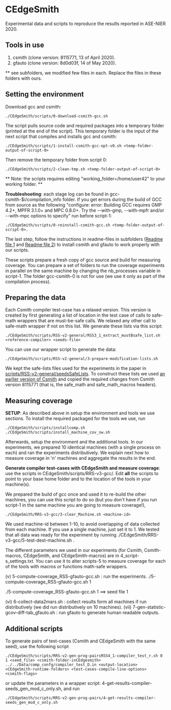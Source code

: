 # CEdgeSmith

Experimental data and scripts to reproduce the results reported in ASE-NIER 2020.

Tools in use
------------
1. csmith (clone version: 8115771, 13 of April 2020).
2. gfauto (clone version: 8d0d03f, 14 of May 2020).

** see subfolders, we modified few files in each. Replace the files in these folders with ours.

Setting the environment
-----------------------

Download gcc and csmith:
```
./CEdgeSmith/scripts/0-download-csmith-gcc.sh
```
The script pulls source code and required packages into a temporary folder (printed at the end of the script). This temporary folder is the input of the next script that compiles and installs gcc and csmith:
```
./CEdgeSmith/scripts/1-install-csmith-gcc-opt-v0.sh <temp-folder-output-of-script-0>
```
Then remove the temporary folder from script 0:
```
./CEdgeSmith/scripts/2-clean-tmp.sh <temp-folder-output-of-script-0>
```
** Note: the scripts requires editing "working_folder=/home/user42" to your working folder. **

**Troubleshooting**: each stage log can be found in gcc-csmith-$i/compilation_info folder.
If you get errors during the build of GCC from source as the following
"configure: error: Building GCC requires GMP 4.2+, MPFR 3.1.0+ and MPC 0.8.0+.
 Try the --with-gmp, --with-mpfr and/or --with-mpc options to specify"
run before script-1:
```
./CEdgeSmith/scripts/0-reinstall-csmith-gcc.sh <temp-folder-output-of-script-0>.
```
The last step, follow the instructions in readme-files in subfolders ([Readme file 1](https://github.com/karineek/CEdgeSmith/blob/master/csmith/README.md) and [Readme file 2](https://github.com/karineek/CEdgeSmith/blob/master/gfauto/README.md)) to install csmith and gfauto to work properly with our scripts.

These scripts prepare a fresh copy of gcc source and build for measuring coverage. You can prepare a set of folders to run the coverage experiments in parallel on the same machine by changing the nb_processes variable in script-1. The folder gcc-csmith-0 is not for use (we use it only as part of the compilation process).

Preparing the data
------------------
Each Csmith compiler test-case has a relaxed version. This version is created by first generating a list of location in the test case of calls to safe-math wrappers that are must-be-safe calls. We relaxed any other call to safe-math wrapper if not on this list. We generate these lists via this script:
```
./CEdgeSmith/scripts/RSS-v2-general/RSS3_1_extract_mustBsafe_list.sh <reference-compiler> <seeds-file>
```
You can use our wrapper script to generate the data:
```
./CEdgeSmith/scripts/RSS-v2-general/3-prepare-modification-lists.sh
```
We kept the safe-lists files used for the experiments in the paper in [scripts/RSS-v2-general/seedsSafeLists](https://github.com/karineek/CEdgeSmith/tree/master/scripts/RSS-v2-general/seedsSafeLists). To construct these lists we used [an earlier version of Csmith](https://github.com/karineek/CEdgeSmith/blob/master/scripts/csmith_version_gen_seeds.txt) and copied the required changes from Csmith version 8115771 (that is, the safe_math and safe_math_macros headers). 

Measuring coverage 
------------------
**SETUP**: As described above in setup the environment and tools we use sections. 
To install the required packaged for the tools we use, run
```
./CEdgeSmith/scripts/installcomp.sh
./CEdgeSmith/scripts/install_machine_cov_sw.sh
```
Afterwards, setup the environment and the additional tools. In our experiments, we prepared 10 identical machines (with a single process on each) and ran the experiments distributively.
We explain next how to measure coverage in 'n' machines and aggregate the results in the end.


**Generate compiler test-cases with CEdgeSmith and measure coverage**: use the scripts in CEdgeSmith/scripts/RRS-v3-gcc/. Edit **all** the scripts to point to your base home folder and to the location of the tools in your machine(s).

We prepared the build of gcc once and used it to re-build the other machines, you can use this script to do so (but you don't have if you run script-1 in the same machine you are going to measure coverage!),
```
./CEdgeSmith/RRS-v3-gcc/3-clear_Machine.sh <machine-id>
```
We used machine-id between 1-10, to avoid overlapping of data collected from each machine. If you use a single machine, just set it to 1.
We tested that all data was ready for the experiment by running ./CEdgeSmith/RRS-v3-gcc/5-test-dest-machine.sh <machine-id>. 

The different parameters we used in our experiments (for Csmith, Csmith-macros, CEdgeSmith, and CEdgeSmith-macros) are in 4_script-s_settings.txt. You can use it to alter scripts-5 to measure coverage for each of the tools with macros or functions math-safe wrappers.

   (v) 5-compute-coverage_RSS-gfauto-gcc.sh : run the experiments.
   ./5-compute-coverage_RSS-gfauto-gcc.sh 1
   
   ./5-compute-coverage_RSS-gfauto-gcc.sh 1 ==> seed file 1
   
(vi) 6-collect-data2mars.sh : collect results form all machines if run distributively (we did run distributively on 10 machines).
 (vii) 7-gen-statistic-gcov-diff-tab_gfauto.sh : run gfauto to generate human readable outputs.

 
Additional scripts
------------------
To generate pairs of test-cases (Csmith and CEdgeSmith with the same seed), use the following script
```
./CEdgeSmith/scripts/RRS-v2-gen-prog-pairsRSS4_1-compiler_test_r.sh 0 1 <seed_file> <csmith-folder-inCEdgesmith> ../../Data/comp_confg/compiler_test_D.in <output-location> <CEdgeSmith-runtime-folders> <test-cases-compile-line-options> <csmith-flags>
``` 
or update the parameters in a wrapper script: 4-get-results-compiler-seeds_gen_mod_c_only.sh, and run
```
./CEdgeSmith/scripts/RRS-v2-gen-prog-pairs/4-get-results-compiler-seeds_gen_mod_c_only.sh
```
